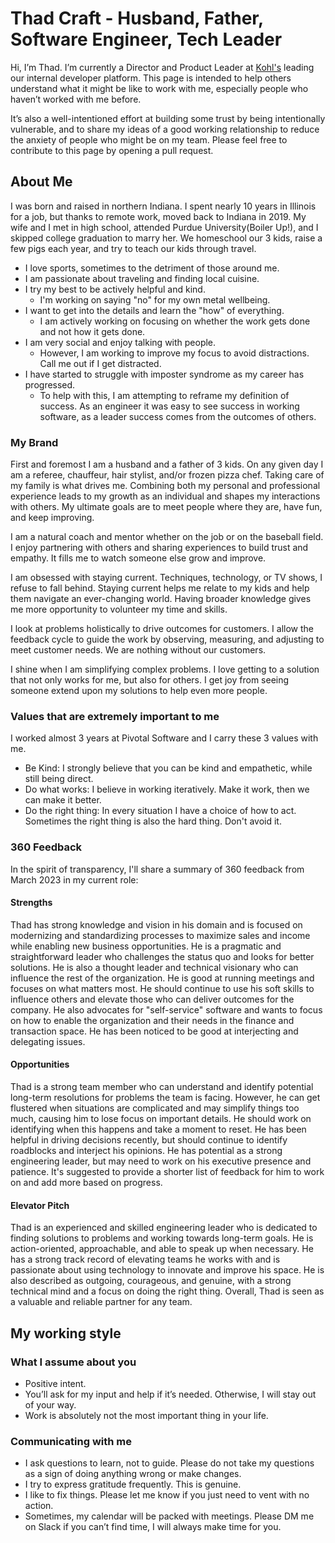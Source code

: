 # Thad Craft - Husband, Father, Software Engineer, Tech Leader

Hi, I’m Thad. I’m currently a Director and Product Leader at [Kohl's](https://kohls.com/) leading our internal developer platform. This page is intended to help others understand what it might be like to work with me, especially people who haven’t worked with me before.

It’s also a well-intentioned effort at building some trust by being intentionally vulnerable, and to share my ideas of a good working relationship to reduce the anxiety of people who might be on my team. Please feel free to contribute to this page by opening a pull request.

## About Me

I was born and raised in northern Indiana. I spent nearly 10 years in Illinois for a job, but thanks to remote work, moved back to Indiana in 2019. My wife and I met in high school, attended Purdue University(Boiler Up!), and I skipped college graduation to marry her. We homeschool our 3 kids, raise a few pigs each year, and try to teach our kids through travel.

* I love sports, sometimes to the detriment of those around me.
* I am passionate about traveling and finding local cuisine.
* I try my best to be actively helpful and kind.
  * I'm working on saying "no" for my own metal wellbeing.
* I want to get into the details and learn the "how" of everything.
  * I am actively working on focusing on whether the work gets done and not how it gets done.
* I am very social and enjoy talking with people.
  * However, I am working to improve my focus to avoid distractions. Call me out if I get distracted.
* I have started to struggle with imposter syndrome as my career has progressed.
  * To help with this, I am attempting to reframe my definition of success. As an engineer it was easy to see success in working software, as a leader success comes from the outcomes of others.

### My Brand

First and foremost I am a husband and a father of 3 kids. On any given day I am a referee, chauffeur, hair stylist, and/or frozen pizza chef. Taking care of my family is what drives me. Combining both my personal and professional experience leads to my growth as an individual and shapes my interactions with others. My ultimate goals are to meet people where they are, have fun, and keep improving.

I am a natural coach and mentor whether on the job or on the baseball field. I enjoy partnering with others and sharing experiences to build trust and empathy. It fills me to watch someone else grow and improve.

I am obsessed with staying current. Techniques, technology, or TV shows, I refuse to fall behind. Staying current helps me relate to my kids and help them navigate an ever-changing world. Having broader knowledge gives me more opportunity to volunteer my time and skills.

I look at problems holistically to drive outcomes for customers. I allow the feedback cycle to guide the work by observing, measuring, and adjusting to meet customer needs. We are nothing without our customers.

I shine when I am simplifying complex problems. I love getting to a solution that not only works for me, but also for others. I get joy from seeing someone extend upon my solutions to help even more people.

### Values that are extremely important to me

I worked almost 3 years at Pivotal Software and I carry these 3 values with me.

* Be Kind: I strongly believe that you can be kind and empathetic, while still being direct.
* Do what works: I believe in working iteratively. Make it work, then we can make it better.
* Do the right thing: In every situation I have a choice of how to act. Sometimes the right thing is also the hard thing. Don't avoid it.

### 360 Feedback

In the spirit of transparency, I'll share a summary of 360 feedback from March 2023 in my current role:

#### Strengths

Thad has strong knowledge and vision in his domain and is focused on modernizing and standardizing processes to maximize sales and income while enabling new business opportunities. He is a pragmatic and straightforward leader who challenges the status quo and looks for better solutions. He is also a thought leader and technical visionary who can influence the rest of the organization. He is good at running meetings and focuses on what matters most. He should continue to use his soft skills to influence others and elevate those who can deliver outcomes for the company. He also advocates for "self-service" software and wants to focus on how to enable the organization and their needs in the finance and transaction space. He has been noticed to be good at interjecting and delegating issues.

#### Opportunities

Thad is a strong team member who can understand and identify potential long-term resolutions for problems the team is facing. However, he can get flustered when situations are complicated and may simplify things too much, causing him to lose focus on important details. He should work on identifying when this happens and take a moment to reset. He has been helpful in driving decisions recently, but should continue to identify roadblocks and interject his opinions. He has potential as a strong engineering leader, but may need to work on his executive presence and patience. It's suggested to provide a shorter list of feedback for him to work on and add more based on progress.

#### Elevator Pitch

Thad is an experienced and skilled engineering leader who is dedicated to finding solutions to problems and working towards long-term goals. He is action-oriented, approachable, and able to speak up when necessary. He has a strong track record of elevating teams he works with and is passionate about using technology to innovate and improve his space. He is also described as outgoing, courageous, and genuine, with a strong technical mind and a focus on doing the right thing. Overall, Thad is seen as a valuable and reliable partner for any team.

## My working style

### What I assume about you

* Positive intent.
* You’ll ask for my input and help if it’s needed. Otherwise, I will stay out of your way.
* Work is absolutely not the most important thing in your life.

### Communicating with me

* I ask questions to learn, not to guide. Please do not take my questions as a sign of doing anything wrong or make changes.
* I try to express gratitude frequently. This is genuine.
* I like to fix things. Please let me know if you just need to vent with no action.
* Sometimes, my calendar will be packed with meetings. Please DM me on Slack if you can’t find time, I will always make time for you.
